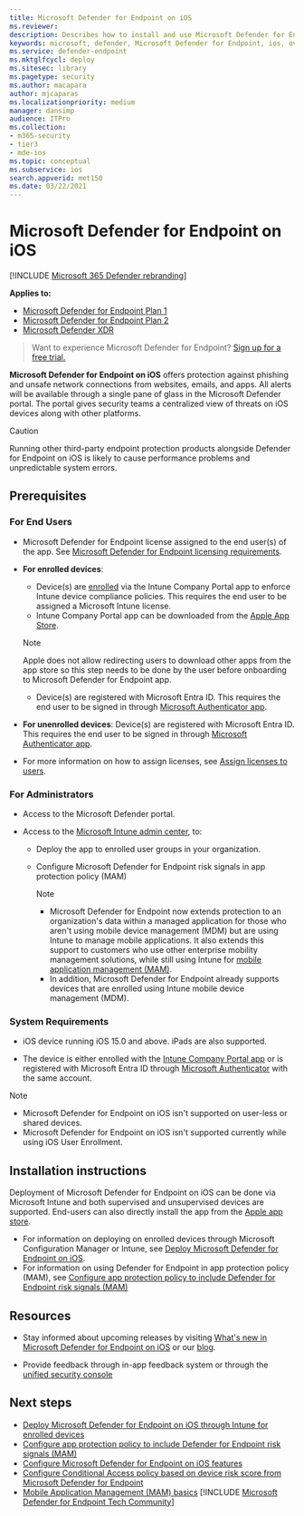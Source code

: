 ```yaml
---
title: Microsoft Defender for Endpoint on iOS
ms.reviewer: 
description: Describes how to install and use Microsoft Defender for Endpoint on iOS
keywords: microsoft, defender, Microsoft Defender for Endpoint, ios, overview, installation, deploy, uninstallation, intune
ms.service: defender-endpoint
ms.mktglfcycl: deploy
ms.sitesec: library
ms.pagetype: security
ms.author: macapara
author: mjcaparas
ms.localizationpriority: medium
manager: dansimp
audience: ITPro
ms.collection: 
- m365-security
- tier3
- mde-ios
ms.topic: conceptual
ms.subservice: ios
search.appverid: met150
ms.date: 03/22/2021
---
```


# Microsoft Defender for Endpoint on iOS

[!INCLUDE [Microsoft 365 Defender rebranding](../../includes/microsoft-defender.md)]

**Applies to:**
- [Microsoft Defender for Endpoint Plan 1](https://go.microsoft.com/fwlink/p/?linkid=2154037)
- [Microsoft Defender for Endpoint Plan 2](https://go.microsoft.com/fwlink/p/?linkid=2154037)
- [Microsoft Defender XDR](https://go.microsoft.com/fwlink/?linkid=2118804)

> Want to experience Microsoft Defender for Endpoint? [Sign up for a free trial.](https://signup.microsoft.com/create-account/signup?products=7f379fee-c4f9-4278-b0a1-e4c8c2fcdf7e&ru=https://aka.ms/MDEp2OpenTrial?ocid=docs-wdatp-exposedapis-abovefoldlink)

**Microsoft Defender for Endpoint on iOS** offers protection against phishing and unsafe network connections from websites, emails, and apps. All alerts will be available through a single pane of glass in the Microsoft Defender portal. The portal gives security teams a centralized view of threats on iOS devices along with other platforms.

> [!CAUTION]
> Running other third-party endpoint protection products alongside Defender for Endpoint on iOS is likely to cause performance problems and unpredictable system errors.

## Prerequisites

### For End Users

- Microsoft Defender for Endpoint license assigned to the end user(s) of the app. See [Microsoft Defender for Endpoint licensing requirements](/microsoft-365/security/defender-endpoint/minimum-requirements#licensing-requirements).

- **For enrolled devices**:
  - Device(s) are [enrolled](/mem/intune/user-help/enroll-your-device-in-intune-ios) via the Intune Company Portal app to enforce Intune device compliance policies. This requires the end user to be assigned a Microsoft Intune license.
  - Intune Company Portal app can be downloaded from the [Apple App Store](https://apps.apple.com/us/app/intune-company-portal/id719171358).

  > [!NOTE]
  > Apple does not allow redirecting users to download other apps from the app store so this step needs to be done by the user before onboarding to Microsoft Defender for Endpoint app.

  - Device(s) are registered with Microsoft Entra ID. This requires the end user to be signed in through [Microsoft Authenticator app](https://apps.apple.com/app/microsoft-authenticator/id983156458).

- **For unenrolled devices**: Device(s) are registered with Microsoft Entra ID. This requires the end user to be signed in through [Microsoft Authenticator app](https://apps.apple.com/app/microsoft-authenticator/id983156458).

- For more information on how to assign licenses, see [Assign licenses to users](/azure/active-directory/users-groups-roles/licensing-groups-assign).

### For Administrators

- Access to the Microsoft Defender portal.

- Access to the [Microsoft Intune admin center](https://go.microsoft.com/fwlink/?linkid=2109431), to:
  - Deploy the app to enrolled user groups in your organization.
  - Configure Microsoft Defender for Endpoint risk signals in app protection policy (MAM)

    > [!NOTE]
    >
    > - Microsoft Defender for Endpoint now extends protection to an organization's data within a managed application for those who aren't using mobile device management (MDM) but are using Intune to manage mobile applications. It also extends this support to customers who use other enterprise mobility management solutions, while still using Intune for [mobile application management (MAM)](/mem/intune/apps/mam-faq).
    > - In addition, Microsoft Defender for Endpoint already supports devices that are enrolled using Intune mobile device management (MDM).

### System Requirements

- iOS device running iOS 15.0 and above. iPads are also supported.

- The device is either enrolled with the [Intune Company Portal app](https://apps.apple.com/us/app/intune-company-portal/id719171358) or is registered with Microsoft Entra ID through [Microsoft Authenticator](https://apps.apple.com/app/microsoft-authenticator/id983156458) with the same account.

> [!NOTE]
>
> - Microsoft Defender for Endpoint on iOS isn't supported on user-less or shared devices.
> - Microsoft Defender for Endpoint on iOS isn't supported currently while using iOS User Enrollment.

## Installation instructions

Deployment of Microsoft Defender for Endpoint on iOS can be done via Microsoft Intune and both supervised and unsupervised devices are supported. End-users can also directly install the app from the [Apple app store](https://aka.ms/mdatpiosappstore).

- For information on deploying on enrolled devices through Microsoft Configuration Manager or Intune, see [Deploy Microsoft Defender for Endpoint on iOS](ios-install.md).
- For information on using Defender for Endpoint in app protection policy (MAM), see [Configure app protection policy to include Defender for Endpoint risk signals (MAM)](ios-install-unmanaged.md)

## Resources

- Stay informed about upcoming releases by visiting [What's new in Microsoft Defender for Endpoint on iOS](ios-whatsnew.md) or our [blog](https://techcommunity.microsoft.com/t5/microsoft-defender-atp/bg-p/MicrosoftDefenderATPBlog/label-name/iOS).

- Provide feedback through in-app feedback system or through the [unified security console](https://security.microsoft.com)

## Next steps

- [Deploy Microsoft Defender for Endpoint on iOS through Intune for enrolled devices](ios-install.md)
- [Configure app protection policy to include Defender for Endpoint risk signals (MAM)](ios-install-unmanaged.md)
- [Configure Microsoft Defender for Endpoint on iOS features](ios-configure-features.md)
- [Configure Conditional Access policy based on device risk score from Microsoft Defender for Endpoint](ios-configure-features.md#conditional-access-with-defender-for-endpoint-on-ios)
- [Mobile Application Management (MAM) basics](/mem/intune/apps/app-management#mobile-application-management-mam-basics)
[!INCLUDE [Microsoft Defender for Endpoint Tech Community](../../includes/defender-mde-techcommunity.md)]
